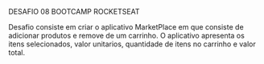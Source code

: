 DESAFIO 08 BOOTCAMP ROCKETSEAT

Desafio consiste em criar o aplicativo MarketPlace em que consiste de adicionar produtos e remove de um carrinho.
O aplicativo apresenta os itens selecionados, valor unitarios, quantidade de itens no carrinho e valor total.
